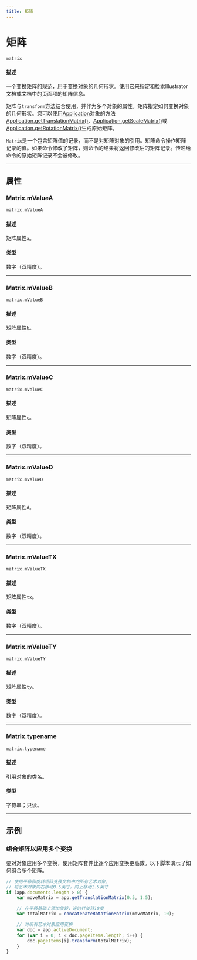 ```yaml
---
title: 矩阵
---
```

# 矩阵

`matrix`

#### 描述

一个变换矩阵的规范，用于变换对象的几何形状。使用它来指定和检索Illustrator文档或文档中的页面项的矩阵信息。

矩阵与`transform`方法结合使用，并作为多个对象的属性。矩阵指定如何变换对象的几何形状。您可以使用[Application](.././Application)对象的方法[Application.getTranslationMatrix()](Application.md#applicationgettranslationmatrix)、[Application.getScaleMatrix()](Application.md#applicationgetscalematrix)或[Application.getRotationMatrix()](Application.md#applicationgetrotationmatrix)生成原始矩阵。

`Matrix`是一个包含矩阵值的记录，而不是对矩阵对象的引用。矩阵命令操作矩阵记录的值。如果命令修改了矩阵，则命令的结果将返回修改后的矩阵记录。传递给命令的原始矩阵记录不会被修改。

---

## 属性

### Matrix.mValueA

`matrix.mValueA`

#### 描述

矩阵属性`a`。

#### 类型

数字（双精度）。

---

### Matrix.mValueB

`matrix.mValueB`

#### 描述

矩阵属性`b`。

#### 类型

数字（双精度）。

---

### Matrix.mValueC

`matrix.mValueC`

#### 描述

矩阵属性`c`。

#### 类型

数字（双精度）。

---

### Matrix.mValueD

`matrix.mValueD`

#### 描述

矩阵属性`d`。

#### 类型

数字（双精度）。

---

### Matrix.mValueTX

`matrix.mValueTX`

#### 描述

矩阵属性`tx`。

#### 类型

数字（双精度）。

---

### Matrix.mValueTY

`matrix.mValueTY`

#### 描述

矩阵属性`ty`。

#### 类型

数字（双精度）。

---

### Matrix.typename

`matrix.typename`

#### 描述

引用对象的类名。

#### 类型

字符串；只读。

---

## 示例

### 组合矩阵以应用多个变换

要对对象应用多个变换，使用矩阵套件比逐个应用变换更高效。以下脚本演示了如何组合多个矩阵。

```javascript
// 使用平移和旋转矩阵变换文档中的所有艺术对象，
// 将艺术对象向右移动0.5英寸，向上移动1.5英寸
if (app.documents.length > 0) {
    var moveMatrix = app.getTranslationMatrix(0.5, 1.5);

    // 在平移基础上添加旋转，逆时针旋转10度
    var totalMatrix = concatenateRotationMatrix(moveMatrix, 10);

    // 对所有艺术对象应用变换
    var doc = app.activeDocument;
    for (var i = 0; i < doc.pageItems.length; i++) {
        doc.pageItems[i].transform(totalMatrix);
    }
}
```